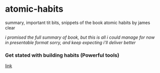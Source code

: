 # atomic-habits
summary, important tit bits, snippets of the book atomic habits by james clear

_i promised the full summary of book, but this is all i could manage for now in presentable format_
_sorry, and keep expecting i'll deliver better_

### Get stated with building habits (Powerful tools)
[link](https://github.com/mr-jackjack/atomic-habits/blob/main/get%20started.md)
